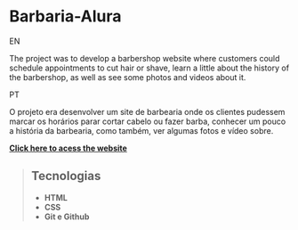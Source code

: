 # Barbaria-Alura
EN

The project was to develop a barbershop website where customers could schedule appointments to cut hair or shave, learn a little about the history of the barbershop, as well as see some photos and videos about it.

PT

 O projeto era desenvolver um site de barbearia onde os clientes pudessem marcar os horários parar cortar cabelo ou fazer barba, conhecer um pouco a história da barbearia, como também, ver algumas fotos e vídeo sobre. 

**[Click here to acess the website](https://david29dc.github.io/Barbaria-Alura/)**

> ## Tecnologias
> 
> - **HTML** <br>
> - **CSS** <br>
> - **Git e Github**
